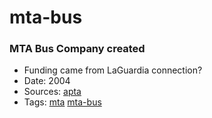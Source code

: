 # mta-bus
### MTA Bus Company created

- Funding came from LaGuardia connection?
- Date: 2004
- Sources: [apta](http://www.apta.com/passengertransport/Documents/archive_434.htm)
- Tags: [mta](../tags/mta.md) [mta-bus](../tags/mta-bus.md)

